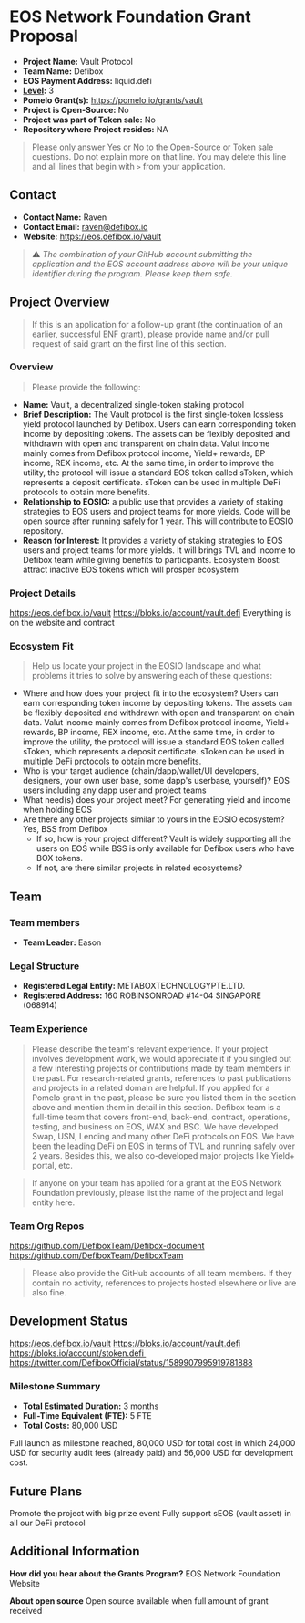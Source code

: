 # EOS Network Foundation Grant Proposal

- **Project Name:** Vault Protocol
- **Team Name:** Defibox
- **EOS Payment Address:** liquid.defi
- **[Level](https://github.com/eosnetworkfoundation/grant-framework#grant-levels):** 3
- **Pomelo Grant(s):** https://pomelo.io/grants/vault
- **Project is Open-Source:** No
- **Project was part of Token sale:** No
- **Repository where Project resides:** NA
> Please only answer Yes or No to the Open-Source or Token sale questions.  Do not explain more on that line.  You may delete this line and all lines that begin with `>` from your application.

## Contact

- **Contact Name:** Raven
- **Contact Email:** raven@defibox.io
- **Website:** https://eos.defibox.io/vault

> ⚠️ *The combination of your GitHub account submitting the application and the EOS account address above will be your unique identifier during the program. Please keep them safe.*

## Project Overview

> If this is an application for a follow-up grant (the continuation of an earlier, successful ENF grant), please provide name and/or pull request of said grant on the first line of this section.

### Overview

> Please provide the following:

- **Name:** Vault, a decentralized single-token staking protocol
- **Brief Description:** The Vault protocol is the first single-token lossless yield protocol launched by Defibox. Users can earn corresponding token income by depositing tokens. The assets can be flexibly deposited and withdrawn with open and transparent on chain data. Valut income mainly comes from Defibox protocol income, Yield+ rewards, BP income, REX income, etc. At the same time, in order to improve the utility, the protocol will issue a standard EOS token called sToken, which represents a deposit certificate. sToken can be used in multiple DeFi protocols to obtain more benefits.
- **Relationship to EOSIO:** a public use that provides a variety of staking strategies to EOS users and project teams for more yields. Code will be open source after running safely for 1 year. This will contribute to EOSIO repository.
- **Reason for Interest:** It provides a variety of staking strategies to EOS users and project teams for more yields. It will brings TVL and income to Defibox team while giving benefits to participants. Ecosystem Boost: attract inactive EOS tokens which will prosper ecosystem

### Project Details
https://eos.defibox.io/vault
https://bloks.io/account/vault.defi
Everything is on the website and contract

### Ecosystem Fit

> Help us locate your project in the EOSIO landscape and what problems it tries to solve by answering each of these questions:

- Where and how does your project fit into the ecosystem? Users can earn corresponding token income by depositing tokens. The assets can be flexibly deposited and withdrawn with open and transparent on chain data. Valut income mainly comes from Defibox protocol income, Yield+ rewards, BP income, REX income, etc. At the same time, in order to improve the utility, the protocol will issue a standard EOS token called sToken, which represents a deposit certificate. sToken can be used in multiple DeFi protocols to obtain more benefits.
- Who is your target audience (chain/dapp/wallet/UI developers, designers, your own user base, some dapp's userbase, yourself)? EOS users including any dapp user and project teams
- What need(s) does your project meet? For generating yield and income when holding EOS
- Are there any other projects similar to yours in the EOSIO ecosystem? Yes, BSS from Defibox
  - If so, how is your project different? Vault is widely supporting all the users on EOS while BSS is only available for Defibox users who have BOX tokens.
  - If not, are there similar projects in related ecosystems?

## Team

### Team members

- **Team Leader:** Eason


### Legal Structure
- **Registered Legal Entity:** METABOXTECHNOLOGYPTE.LTD.
- **Registered Address:** 160 ROBINSONROAD #14-04 SINGAPORE (068914)

### Team Experience

> Please describe the team's relevant experience. If your project involves development work, we would appreciate it if you singled out a few interesting projects or contributions made by team members in the past. For research-related grants, references to past publications and projects in a related domain are helpful. If you applied for a Pomelo grant in the past, please be sure you listed them in the section above and mention them in detail in this section.
Defibox team is a full-time team that covers front-end, back-end, contract, operations, testing, and business on EOS, WAX and BSC. We have developed Swap, USN, Lending and many other DeFi protocols on EOS. We have been the leading DeFi on EOS in terms of TVL and running safely over 2 years. Besides this, we also co-developed major projects like Yield+ portal, etc.

> If anyone on your team has applied for a grant at the EOS Network Foundation previously, please list the name of the project and legal entity here.


### Team Org Repos

https://github.com/DefiboxTeam/Defibox-document
https://github.com/DefiboxTeam/DefiboxTeam


> Please also provide the GitHub accounts of all team members. If they contain no activity, references to projects hosted elsewhere or live are also fine.


## Development Status
https://eos.defibox.io/vault
https://bloks.io/account/vault.defi
https://bloks.io/account/stoken.defi 
https://twitter.com/DefiboxOfficial/status/1589907995919781888


### Milestone Summary

- **Total Estimated Duration:** 3 months 
- **Full-Time Equivalent (FTE):** 5 FTE
- **Total Costs:** 80,000 USD

Full launch as milestone reached, 80,000 USD for total cost in which 24,000 USD for security audit fees (already paid) and 56,000 USD for development cost.


## Future Plans

Promote the project with big prize event
Fully support sEOS (vault asset) in all our DeFi protocol


## Additional Information

**How did you hear about the Grants Program?** EOS Network Foundation Website

**About open source** Open source available when full amount of grant received
